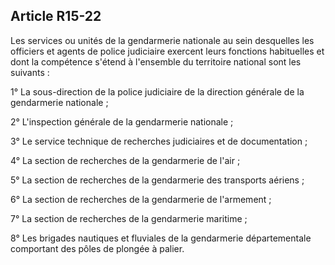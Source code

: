Article R15-22
----
Les services ou unités de la gendarmerie nationale au sein desquelles les
officiers et agents de police judiciaire exercent leurs fonctions habituelles et
dont la compétence s'étend à l'ensemble du territoire national sont les suivants
:

1° La sous-direction de la police judiciaire de la direction générale de la
gendarmerie nationale ;

2° L'inspection générale de la gendarmerie nationale ;

3° Le service technique de recherches judiciaires et de documentation ;

4° La section de recherches de la gendarmerie de l'air ;

5° La section de recherches de la gendarmerie des transports aériens ;

6° La section de recherches de la gendarmerie de l'armement ;

7° La section de recherches de la gendarmerie maritime ;

8° Les brigades nautiques et fluviales de la gendarmerie départementale
comportant des pôles de plongée à palier.
